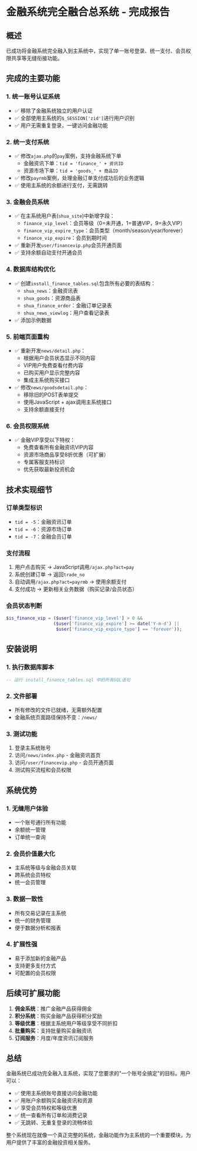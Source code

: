 # 金融系统完全融合总系统 - 完成报告

## 概述
已成功将金融系统完全融入到主系统中，实现了单一账号登录、统一支付、会员权限共享等无缝衔接功能。

## 完成的主要功能

### 1. 统一账号认证系统
- ✅ 移除了金融系统独立的用户认证
- ✅ 全部使用主系统的`$_SESSION['zid']`进行用户识别
- ✅ 用户无需重复登录，一键访问金融功能

### 2. 统一支付系统
- ✅ 修改`ajax.php`的`pay`案例，支持金融系统下单
  - 金融资讯下单：`tid = 'finance_' + 资讯ID`
  - 资源市场下单：`tid = 'goods_' + 商品ID`
- ✅ 修改`payrmb`案例，处理金融订单支付成功后的业务逻辑
- ✅ 使用主系统的余额进行支付，无需跳转

### 3. 金融会员系统
- ✅ 在主系统用户表(`shua_site`)中新增字段：
  - `finance_vip_level`：会员等级（0=未开通，1=普通VIP，9=永久VIP）
  - `finance_vip_expire_type`：会员类型（month/season/year/forever）
  - `finance_vip_expire`：会员到期时间
- ✅ 重新开发`user/financevip.php`会员开通页面
- ✅ 支持余额自动支付开通会员

### 4. 数据库结构优化
- ✅ 创建`install_finance_tables.sql`包含所有必要的表结构：
  - `shua_news`：金融资讯表
  - `shua_goods`：资源商品表  
  - `shua_finance_order`：金融订单记录表
  - `shua_news_viewlog`：用户查看记录表
- ✅ 添加示例数据

### 5. 前端页面重构
- ✅ 重新开发`news/detail.php`：
  - 根据用户会员状态显示不同内容
  - VIP用户免费查看付费内容
  - 已购买用户显示完整内容
  - 集成主系统购买接口
- ✅ 修改`news/goodsdetail.php`：
  - 移除旧的POST表单提交
  - 使用JavaScript + ajax调用主系统接口
  - 支持余额直接支付

### 6. 会员权限系统
- ✅ 金融VIP享受以下特权：
  - 免费查看所有金融资讯VIP内容
  - 资源市场商品享受8折优惠（可扩展）
  - 专属客服支持标识
  - 优先获取最新投资机会

## 技术实现细节

### 订单类型标识
- `tid = -5`：金融资讯订单
- `tid = -6`：资源市场订单  
- `tid = -7`：金融会员订单

### 支付流程
1. 用户点击购买 → JavaScript调用`/ajax.php?act=pay`
2. 系统创建订单 → 返回`trade_no`
3. 自动调用`/ajax.php?act=payrmb` → 使用余额支付
4. 支付成功 → 更新相关业务数据（购买记录/会员状态）

### 会员状态判断
```php
$is_finance_vip = ($user['finance_vip_level'] > 0 && 
                  ($user['finance_vip_expire'] >= date('Y-m-d') || 
                   $user['finance_vip_expire_type'] == 'forever'));
```

## 安装说明

### 1. 执行数据库脚本
```sql
-- 运行 install_finance_tables.sql 中的所有SQL语句
```

### 2. 文件部署
- 所有修改的文件已就绪，无需额外配置
- 金融系统页面路径保持不变：`/news/`

### 3. 测试功能
1. 登录主系统账号
2. 访问`/news/index.php` - 金融资讯首页
3. 访问`/user/financevip.php` - 会员开通页面
4. 测试购买流程和会员权限

## 系统优势

### 1. 无缝用户体验
- 一个账号通行所有功能
- 余额统一管理
- 订单统一查询

### 2. 会员价值最大化
- 主系统等级与金融会员关联
- 跨系统会员特权
- 统一会员管理

### 3. 数据一致性
- 所有交易记录在主系统
- 统一的财务管理
- 便于数据分析和报表

### 4. 扩展性强
- 易于添加新的金融产品
- 支持更多支付方式
- 可配置的会员权限

## 后续可扩展功能

1. **佣金系统**：推广金融产品获得佣金
2. **积分系统**：购买金融产品获得积分奖励  
3. **等级优惠**：根据主系统用户等级享受不同折扣
4. **批量购买**：支持批量购买金融资讯
5. **订阅服务**：月度/年度资讯订阅服务

## 总结

金融系统已成功完全融入主系统，实现了您要求的"一个账号全搞定"的目标。用户可以：

- ✅ 使用主系统账号直接访问金融功能
- ✅ 用账户余额购买金融资讯和资源
- ✅ 享受会员特权和等级优惠
- ✅ 统一查看所有订单和消费记录
- ✅ 无跳转、无重复登录的流畅体验

整个系统现在就像一个真正完整的系统，金融功能作为主系统的一个重要模块，为用户提供了丰富的金融投资相关服务。